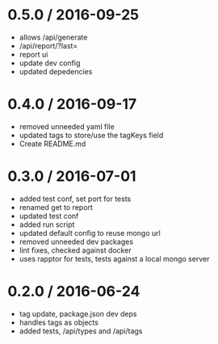 
0.5.0 / 2016-09-25
==================

  * allows /api/generate
  * /api/report/?last=
  * report ui
  * update dev config
  * updated depedencies

0.4.0 / 2016-09-17
==================

  * removed unneeded yaml file
  * updated tags to store/use the tagKeys field
  * Create README.md

0.3.0 / 2016-07-01
==================

  * added test conf, set port for tests
  * renamed get to report
  * updated test conf
  * added run script
  * updated default config to reuse mongo url
  * removed unneeded dev packages
  * lint fixes, checked against docker
  * uses rapptor for tests, tests against a local mongo server

0.2.0 / 2016-06-24
==================

  * tag update, package.json dev deps
  * handles tags as objects
  * added tests, /api/types and /api/tags
